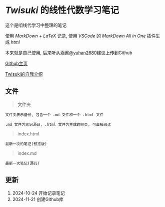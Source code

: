 # _Twisuki_ 的线性代数学习笔记

这个是咱线代学习中整理的笔记

使用 _MarkDown + LaTeX_ 记录, 使用 _VSCode_ 的 _MarkDown All in One_ 插件生成 _html_

本来就是自己使用, 后来听从涵酱[@yuhan2680](https://github.com/yuhan2680)建议上传到Github

[Github主页](https://github.com/Twisuki)

[Twisuki的自我介绍](https://twisuki.github.io)

## 文件

> 文件夹

    文件夹表示备份, 包含一个 .md 文件和一个 .html 文件
    
    .md 文件为笔记源码, .html 文件为生成的网页, 可直接阅读

> index.html

    最新一次的笔记(预览版)

> index.md

    最新一次笔记(源码)

## 更新

1. 2024-10-24 开始记录笔记
2. 2024-11-21 创建Github库
